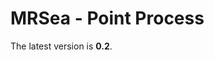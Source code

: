 
<!-- README.md is generated from README.Rmd. Please edit that file -->

# MRSea - Point Process

The latest version is **0.2**.

<!-- The MRSea packages allows the fitting of **spatially adaptive regression splines using SALSA**. -->
<!-- It was developed to examine animal survey data for signs of changes in animal abundance and distribution following marine renewables development. However the methods are suitable for a wide range of applications. -->
<!-- The functions of this package can be used to analyse segmented line transect (alongside the `mrds` package) or digital aerial data. The package includes functions for fitting spatially adaptive one and 2D smoothers using SALSA and CReSS. Euclidean or Geodesic distances can be used to underpin the smoothed 2D surface and a choice of Gaussian or exponential radial basis functions are available.  Non-parametric bootstrapping is available to estimate uncertainty. Several model assessment tools are also available. Recent updates include the direct estimation of robust standard errors, given a panel structure. -->
<!-- ## Installation -->
<!-- You can install the latest bugfix release of MRSea from [GitHub](https://github.com/lindesaysh/MRSea) with: -->
<!-- ```{r gh-bugfix-installation, eval = FALSE} -->
<!-- # install.packages("devtools") -->
<!-- devtools::install_github("lindesaysh/MRSea", ref="stable") -->
<!-- ``` -->
<!-- You can install the development version of MRSea from [GitHub](https://github.com/lindesaysh/MRSea) with: -->
<!-- ```{r gh-installation, eval = FALSE} -->
<!-- devtools::install_github("lindesaysh/MRSea", ref="master") -->
<!-- ``` -->
<!-- The package may also be downloaded as a `.zip` or `.tar.gz` from the latest release -->
<!-- ## Documentation -->
<!-- There are two vignettes available with the package: -->
<!-- + Statistical Modelling of bird and cetacean distributions in offshore renewables development areas -->
<!--     - This vignette takes you through a line transect data example with both one and two dimensional smooth terms and a spatial interaction with construction phase. -->
<!-- + MRSea: 2D Interaction Example -->
<!--     - This vignette shows an alternative way to specify knots in the interaction term. -->
<!--     - It is particularly useful if the survey areas between levels differ. -->
<!-- These are available here:  -->
<!-- + PDF/html versions on [Github](https://github.com/lindesaysh/MRSea/tree/master/inst/docs) -->
<!-- + or `browseVignettes(package='MRSea')` if you installed from the `.tar.gz` in the latest release. -->
